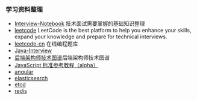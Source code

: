 ### 学习资料整理
- [Interview-Notebook](https://github.com/CyC2018/Interview-Notebook)  技术面试需要掌握的基础知识整理
- [leetcode](https://leetcode.com) LeetCode is the best platform to help you enhance your skills, expand your knowledge and prepare for technical interviews.
- [leetcode-cn](https://leetcode-cn.com) 在线编程题库
- [Java-Interview](https://github.com/crossoverJie/Java-Interview)
- [后端架构师技术图谱](https://github.com/xingshaocheng/architect-awesome)后端架构师技术图谱
- [JavaScript 标准参考教程（alpha）](http://javascript.ruanyifeng.com/)
- [angular](https://github.com/angular/angular)
- [elasticsearch](https://www.elastic.co/products/elasticsearch)
- [etcd](https://github.com/coreos/etcd)
- [redis](https://github.com/antirez/redis)


